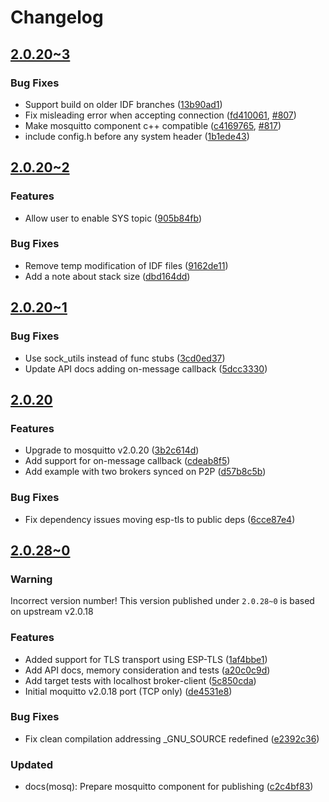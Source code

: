 # Changelog

## [2.0.20~3](https://github.com/espressif/esp-protocols/commits/mosq-v2.0.20_3)


### Bug Fixes

- Support build on older IDF branches ([13b90ad1](https://github.com/espressif/esp-protocols/commit/13b90ad1))
- Fix misleading error when accepting connection ([fd410061](https://github.com/espressif/esp-protocols/commit/fd410061), [#807](https://github.com/espressif/esp-protocols/issues/807))
- Make mosquitto component c++ compatible ([c4169765](https://github.com/espressif/esp-protocols/commit/c4169765), [#817](https://github.com/espressif/esp-protocols/issues/817))
- include config.h before any system header ([1b1ede43](https://github.com/espressif/esp-protocols/commit/1b1ede43))

## [2.0.20~2](https://github.com/espressif/esp-protocols/commits/mosq-v2.0.20_2)

### Features

- Allow user to enable SYS topic ([905b84fb](https://github.com/espressif/esp-protocols/commit/905b84fb))

### Bug Fixes

- Remove temp modification of IDF files ([9162de11](https://github.com/espressif/esp-protocols/commit/9162de11))
- Add a note about stack size ([dbd164dd](https://github.com/espressif/esp-protocols/commit/dbd164dd))

## [2.0.20~1](https://github.com/espressif/esp-protocols/commits/mosq-v2.0.20_1)

### Bug Fixes

- Use sock_utils instead of func stubs ([3cd0ed37](https://github.com/espressif/esp-protocols/commit/3cd0ed37))
- Update API docs adding on-message callback ([5dcc3330](https://github.com/espressif/esp-protocols/commit/5dcc3330))

## [2.0.20](https://github.com/espressif/esp-protocols/commits/mosq-v2.0.20)

### Features

- Upgrade to mosquitto v2.0.20 ([3b2c614d](https://github.com/espressif/esp-protocols/commit/3b2c614d))
- Add support for on-message callback ([cdeab8f5](https://github.com/espressif/esp-protocols/commit/cdeab8f5))
- Add example with two brokers synced on P2P ([d57b8c5b](https://github.com/espressif/esp-protocols/commit/d57b8c5b))

### Bug Fixes

- Fix dependency issues moving esp-tls to public deps ([6cce87e4](https://github.com/espressif/esp-protocols/commit/6cce87e4))

## [2.0.28~0](https://github.com/espressif/esp-protocols/commits/mosq-v2.0.28_0)

### Warning

Incorrect version number! This version published under `2.0.28~0` is based on upstream v2.0.18

### Features

- Added support for TLS transport using ESP-TLS ([1af4bbe1](https://github.com/espressif/esp-protocols/commit/1af4bbe1))
- Add API docs, memory consideration and tests ([a20c0c9d](https://github.com/espressif/esp-protocols/commit/a20c0c9d))
- Add target tests with localhost broker-client ([5c850cda](https://github.com/espressif/esp-protocols/commit/5c850cda))
- Initial moquitto v2.0.18 port (TCP only) ([de4531e8](https://github.com/espressif/esp-protocols/commit/de4531e8))

### Bug Fixes

- Fix clean compilation addressing _GNU_SOURCE redefined ([e2392c36](https://github.com/espressif/esp-protocols/commit/e2392c36))

### Updated

- docs(mosq): Prepare mosquitto component for publishing ([c2c4bf83](https://github.com/espressif/esp-protocols/commit/c2c4bf83))
